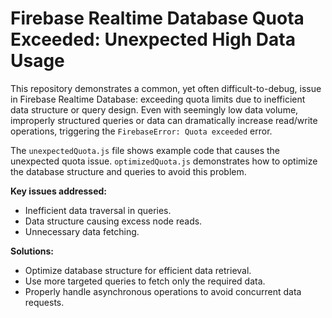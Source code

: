 # Firebase Realtime Database Quota Exceeded: Unexpected High Data Usage

This repository demonstrates a common, yet often difficult-to-debug, issue in Firebase Realtime Database: exceeding quota limits due to inefficient data structure or query design.  Even with seemingly low data volume, improperly structured queries or data can dramatically increase read/write operations, triggering the `FirebaseError: Quota exceeded` error.

The `unexpectedQuota.js` file shows example code that causes the unexpected quota issue.  `optimizedQuota.js` demonstrates how to optimize the database structure and queries to avoid this problem.

**Key issues addressed:**
* Inefficient data traversal in queries.
* Data structure causing excess node reads.
* Unnecessary data fetching.

**Solutions:**
* Optimize database structure for efficient data retrieval.
* Use more targeted queries to fetch only the required data.
* Properly handle asynchronous operations to avoid concurrent data requests.